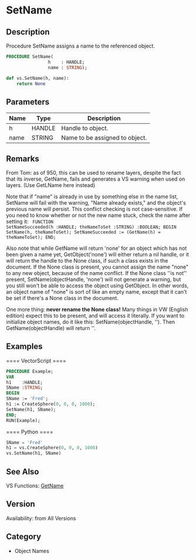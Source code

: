 # SetName

## Description
Procedure SetName assigns a name to the referenced object.

```pascal
PROCEDURE SetName(
				h    : HANDLE;
				name : STRING);
```

```python
def vs.SetName(h, name):
    return None
```

## Parameters
|Name|Type|Description|
|---|---|---|
|h|HANDLE|Handle to object.|
|name|STRING|Name to be assigned to object.|

## Remarks
From Tom: as of 950, this can be used to rename layers, despite the fact that its inverse, GetName, fails and generates a VS warning when used on layers. (Use GetLName here instead)



Note that if "name" is already in use by something else in the name list, SetName will fail with the warning, "Name already exists," and the object's previous name will persist. This conflict checking is not case-sensitive. If you need to know whether or not the new name stuck, check the name after setting it:
<code lang="pas">
FUNCTION SetNameSucceeded(h :HANDLE; theNameToSet :STRING) :BOOLEAN;
BEGIN
SetName(h, theNameToSet);
SetNameSucceeded := (GetName(h) = theNameToSet);
END;
</code>

Also note that while GetName will return 'none' for an object which has not been given a name yet, GetObject('none') will either return a nil handle, or it will return the handle to the None class, if such a class exists in the document. If the None class is present, you cannot assign the name "none" to any new object, because of the name conflict. If the None class ''is not'' present, SetName(objectHandle, 'none') will not generate a warning, but you still won't be able to access the object using GetObject. In other words, an object name of "none" is sort of like an empty name, except that it can't be set if there's a None class in the document.

One more thing: <b>never rename the None class!</b> Many things in VW (English edition) expect this to be present, and will access it literally. If you want to initialize object names, do it like this: SetName(objectHandle, ''). Then GetName(objectHandle) will return ''.

## Examples
==== VectorScript ====
```pascal
PROCEDURE Example;
VAR
h1    :HANDLE;
SName :STRING;
BEGIN
SName := 'Fred';
h1 := CreateSphere(0, 0, 0, 1000);
SetName(h1, SName);
END;
RUN(Example);
```
==== Python ====
```python
SName = 'Fred'
h1 = vs.CreateSphere(0, 0, 0, 1000)
vs.SetName(h1, SName)
```

## See Also
VS Functions:
[GetName](GetName.md)

## Version
Availability: from All Versions

## Category
* Object Names

